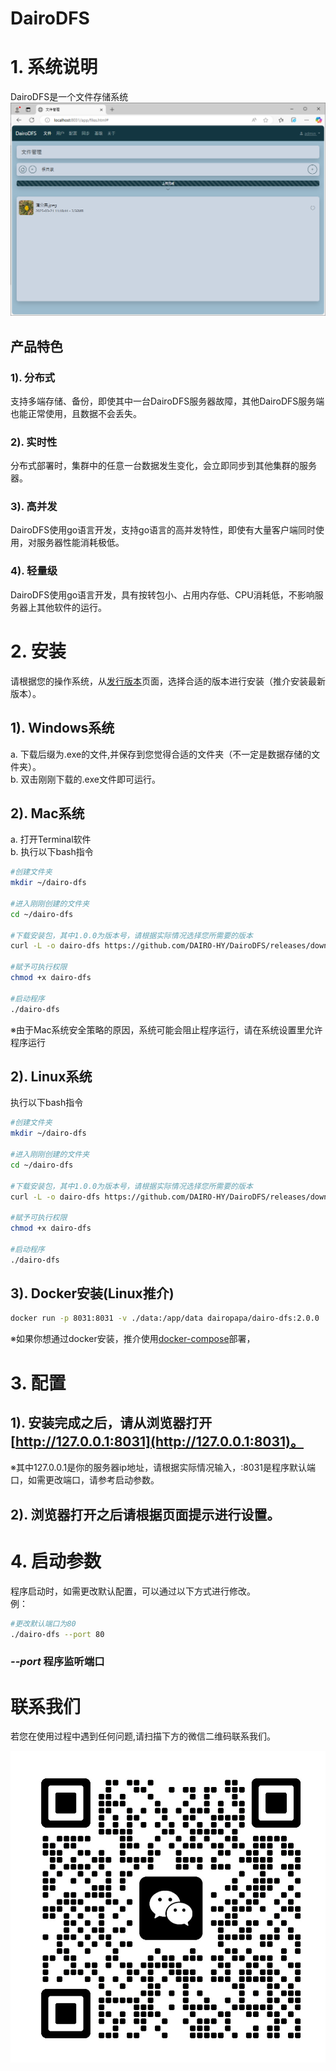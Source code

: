 # DairoDFS

# 1. 系统说明

DairoDFS是一个文件存储系统
![首页](./document/image/home.png)

## 产品特色

### 1). 分布式

支持多端存储、备份，即使其中一台DairoDFS服务器故障，其他DairoDFS服务端也能正常使用，且数据不会丢失。

### 2). 实时性

分布式部署时，集群中的任意一台数据发生变化，会立即同步到其他集群的服务器。

### 3). 高并发

DairoDFS使用go语言开发，支持go语言的高并发特性，即使有大量客户端同时使用，对服务器性能消耗极低。

### 4). 轻量级

DairoDFS使用go语言开发，具有按转包小、占用内存低、CPU消耗低，不影响服务器上其他软件的运行。

# 2. 安装
请根据您的操作系统，从[发行版本](https://github.com/DAIRO-HY/DairoDFS/releases)页面，选择合适的版本进行安装（推介安装最新版本）。

## 1). Windows系统

a. 下载后缀为.exe的文件,并保存到您觉得合适的文件夹（不一定是数据存储的文件夹）。<br>
b. 双击刚刚下载的.exe文件即可运行。

## 2). Mac系统

a. 打开Terminal软件<br>
b. 执行以下bash指令

```bash
#创建文件夹
mkdir ~/dairo-dfs

#进入刚刚创建的文件夹
cd ~/dairo-dfs

#下载安装包，其中1.0.0为版本号，请根据实际情况选择您所需要的版本
curl -L -o dairo-dfs https://github.com/DAIRO-HY/DairoDFS/releases/download/1.0.0/dairo-dfs-mac-amd64

#赋予可执行权限
chmod +x dairo-dfs

#启动程序
./dairo-dfs
```

※由于Mac系统安全策略的原因，系统可能会阻止程序运行，请在系统设置里允许程序运行

## 2). Linux系统
执行以下bash指令
```bash
#创建文件夹
mkdir ~/dairo-dfs

#进入刚刚创建的文件夹
cd ~/dairo-dfs

#下载安装包，其中1.0.0为版本号，请根据实际情况选择您所需要的版本
curl -L -o dairo-dfs https://github.com/DAIRO-HY/DairoDFS/releases/download/1.0.0/dairo-dfs-linux-amd64

#赋予可执行权限
chmod +x dairo-dfs

#启动程序
./dairo-dfs
```

## 3). Docker安装(Linux推介)

```bash
docker run -p 8031:8031 -v ./data:/app/data dairopapa/dairo-dfs:2.0.0
```

※如果你想通过docker安装，推介使用[docker-compose](./document/docker/docker-compose.yml)部署，

# 3. 配置
## 1). 安装完成之后，请从浏览器打开[http://127.0.0.1:8031](http://127.0.0.1:8031)。<br>
※其中127.0.0.1是你的服务器ip地址，请根据实际情况输入，:8031是程序默认端口，如需更改端口，请参考启动参数。

## 2). 浏览器打开之后请根据页面提示进行设置。

# 4. 启动参数
程序启动时，如需更改默认配置，可以通过以下方式进行修改。<br>
例：
```bash
#更改默认端口为80
./dairo-dfs --port 80
```
### ***--port*** 程序监听端口


# 联系我们
若您在使用过程中遇到任何问题,请扫描下方的微信二维码联系我们。

![微信二维码](./document/image/wx_qrcode.jpg)
